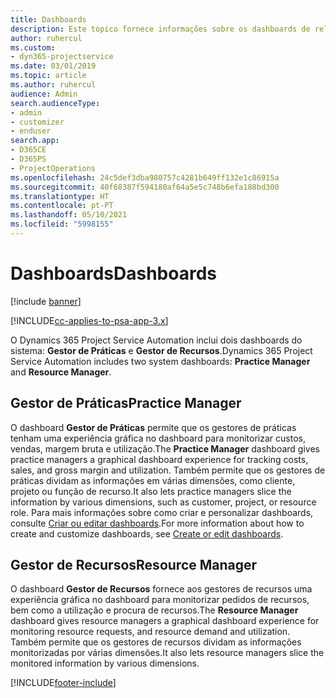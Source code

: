 ```yaml
---
title: Dashboards
description: Este tópico fornece informações sobre os dashboards de relatórios incluídos no Dynamics 365 Project Service Automation.
author: ruhercul
ms.custom:
- dyn365-projectservice
ms.date: 03/01/2019
ms.topic: article
ms.author: ruhercul
audience: Admin
search.audienceType:
- admin
- customizer
- enduser
search.app:
- D365CE
- D365PS
- ProjectOperations
ms.openlocfilehash: 24c5def3dba980757c4281b649ff132e1c86915a
ms.sourcegitcommit: 40f68387f594180af64a5e5c748b6efa188bd300
ms.translationtype: HT
ms.contentlocale: pt-PT
ms.lasthandoff: 05/10/2021
ms.locfileid: "5998155"
---
```

# <a name="dashboards"></a><span data-ttu-id="118dc-103">Dashboards</span><span class="sxs-lookup"><span data-stu-id="118dc-103">Dashboards</span></span>

[!include [banner](../includes/psa-now-project-operations.md)]

[!INCLUDE[cc-applies-to-psa-app-3.x](../includes/cc-applies-to-psa-app-3x.md)]

<span data-ttu-id="118dc-104">O Dynamics 365 Project Service Automation inclui dois dashboards do sistema: **Gestor de Práticas** e **Gestor de Recursos**.</span><span class="sxs-lookup"><span data-stu-id="118dc-104">Dynamics 365 Project Service Automation includes two system dashboards: **Practice Manager** and **Resource Manager**.</span></span>

## <a name="practice-manager"></a><span data-ttu-id="118dc-105">Gestor de Práticas</span><span class="sxs-lookup"><span data-stu-id="118dc-105">Practice Manager</span></span> 

<span data-ttu-id="118dc-106">O dashboard **Gestor de Práticas** permite que os gestores de práticas tenham uma experiência gráfica no dashboard para monitorizar custos, vendas, margem bruta e utilização.</span><span class="sxs-lookup"><span data-stu-id="118dc-106">The **Practice Manager** dashboard gives practice managers a graphical dashboard experience for tracking costs, sales, and gross margin and utilization.</span></span> <span data-ttu-id="118dc-107">Também permite que os gestores de práticas dividam as informações em várias dimensões, como cliente, projeto ou função de recurso.</span><span class="sxs-lookup"><span data-stu-id="118dc-107">It also lets practice managers slice the information by various dimensions, such as customer, project, or resource role.</span></span> <span data-ttu-id="118dc-108">Para mais informações sobre como criar e personalizar dashboards, consulte [Criar ou editar dashboards](/dynamics365/customerengagement/on-premises/customize/create-edit-dashboards).</span><span class="sxs-lookup"><span data-stu-id="118dc-108">For more information about how to create and customize dashboards, see [Create or edit dashboards](/dynamics365/customerengagement/on-premises/customize/create-edit-dashboards).</span></span>

## <a name="resource-manager"></a><span data-ttu-id="118dc-109">Gestor de Recursos</span><span class="sxs-lookup"><span data-stu-id="118dc-109">Resource Manager</span></span> 

<span data-ttu-id="118dc-110">O dashboard **Gestor de Recursos** fornece aos gestores de recursos uma experiência gráfica no dashboard para monitorizar pedidos de recursos, bem como a utilização e procura de recursos.</span><span class="sxs-lookup"><span data-stu-id="118dc-110">The **Resource Manager** dashboard gives resource managers a graphical dashboard experience for monitoring resource requests, and resource demand and utilization.</span></span> <span data-ttu-id="118dc-111">Também permite que os gestores de recursos dividam as informações monitorizadas por várias dimensões.</span><span class="sxs-lookup"><span data-stu-id="118dc-111">It also lets resource managers slice the monitored information by various dimensions.</span></span>


[!INCLUDE[footer-include](../includes/footer-banner.md)]
